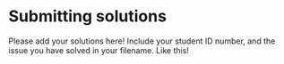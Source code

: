 # Submitting solutions
Please add your solutions here! Include your student ID number, and the issue you have solved in your filename.
Like this!

